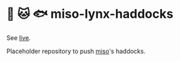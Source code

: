 :ramen: :cat: :fish: miso-lynx-haddocks
============================

See [live](https://lynx-haddocks.haskell-miso.org).

Placeholder repository to push [miso](https://github.com/dmjio/miso-lynx)'s haddocks.
